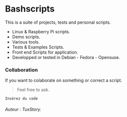 
# Bashscripts

This is a suite of projects, tests and personal scripts.

- Linux & Raspberry Pi scripts.    
- Demo scripts.
- Various tools.  
- Tests & Examples Scripts.  
- Front end Scripts for application.  
- Developped or tested in Debian - Fedora - Opensuse.   

### Collaboration

If you want to colaborate on something or correct a script.
> Feel free to ask.    

`Insérez du code`  

###### Auteur : *TuxStory*. 
